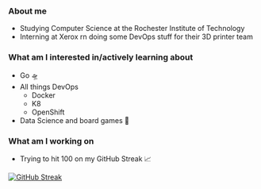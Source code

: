 <!-- ### Hi there 👋 -->
### About me
- Studying Computer Science at the Rochester Institute of Technology
- Interning at Xerox rn doing some DevOps stuff for their 3D printer team

### What am I interested in/actively learning about
- Go :flying_saucer:
- All things DevOps
  - Docker
  - K8
  - OpenShift
- Data Science and board games :game_die:

### What am I working on
- Trying to hit 100 on my GitHub Streak :chart_with_upwards_trend:

[![GitHub Streak](https://github-readme-streak-stats.herokuapp.com/?user=samharrell24)](https://git.io/streak-stats)

<!--
**samharrell24/samharrell24** is a ✨ _special_ ✨ repository because its `README.md` (this file) appears on your GitHub profile.

Here are some ideas to get you started:

- 🔭 I’m currently working on ...
- 🌱 I’m currently learning ...
- 👯 I’m looking to collaborate on ...
- 🤔 I’m looking for help with ...
- 💬 Ask me about ...
- 📫 How to reach me: ...
- 😄 Pronouns: ...
- ⚡ Fun fact: ...
-->
